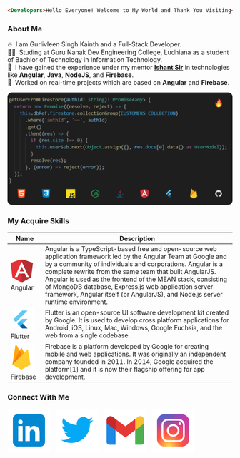 ```HTML 
<Developers>Hello Everyone! Welcome to My World and Thank You Visiting</Developers> 
```

### About Me

🔥 &nbsp;I am Gurlivleen Singh Kainth and a Full-Stack Developer.  
👨‍🎓 &nbsp;Studing at Guru Nanak Dev Engineering College, Ludhiana as a student of Bachlor of Technology in Information Technology.  
💼 &nbsp;I have gained the experience under my mentor **[Ishant Sir](https://github.com/ishantk "Er. Ishant Kumar")** in technologies like **Angular**, **Java**, **NodeJS**, and **Firebase**.  
💼 &nbsp;Worked on real-time projects which are based on **Angular** and **Firebase**.

![My Skills](./profile-background.png)

### My Acquire Skills

Name | Description 
-----------|------------
[![Angular](https://raw.githubusercontent.com/gurlivleenkainth2000/gurlivleenkainth2000/main/tehnologies-images/angular.png)](https://angular.io/docs)  Angular | Angular is a TypeScript-based free and open-source web application framework led by the Angular Team at Google and by a community of individuals and corporations. Angular is a complete rewrite from the same team that built AngularJS. Angular is used as the frontend of the MEAN stack, consisting of MongoDB database, Express.js web application server framework, Angular itself (or AngularJS), and Node.js server runtime environment.
[![Flutter](https://raw.githubusercontent.com/gurlivleenkainth2000/gurlivleenkainth2000/main/tehnologies-images/flutter.png)](https://flutter.dev/docs) Flutter | Flutter is an open-source UI software development kit created by Google. It is used to develop cross platform applications for Android, iOS, Linux, Mac, Windows, Google Fuchsia, and the web from a single codebase.
[![Firebase](https://raw.githubusercontent.com/gurlivleenkainth2000/gurlivleenkainth2000/main/tehnologies-images/firebase.png)](https://firebase.google.com/docs) Firebase | Firebase is a platform developed by Google for creating mobile and web applications. It was originally an independent company founded in 2011. In 2014, Google acquired the platform[1] and it is now their flagship offering for app development.

### Connect With Me

[![Linkedin](./social-icons/linkedin.svg)](https://www.linkedin.com/in/gurlivleen2000/) &nbsp; [![Twitter](social-icons/twitter.svg)](https://twitter.com/gurlivleen2000) &nbsp; [![Gmail](social-icons/gmail.svg)](mailto:gurlivleen.kainth2000@gmail.com) &nbsp; [![Instagram](social-icons/instagram.svg)](https://www.instagram.com/gurlivleen2000/)
